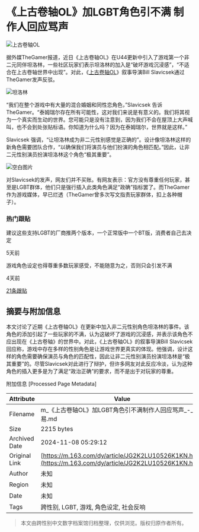 # 《上古卷轴OL》加LGBT角色引不满 制作人回应骂声

![上古卷轴OL](https://nimg.ws.126.net/?url=http%3A%2F%2Fdingyue.ws.126.net%2F2024%2F1103%2F9cf219bej00smctbx000pd000fa008lg.jpg&thumbnail=750x2147483647&quality=75&type=jpg)

据外媒TheGamer报道，近日《上古卷轴OL》在U44更新中引入了游戏第一个非二元同伴坦洛林，一些社区玩家们表示坦洛林的加入是“破坏游戏沉浸感”，“不适合在上古卷轴世界中出现”。对此，《[上古卷轴OL](https://news.163.com/news/search?keyword=%E4%B8%8A%E5%8F%A4%E5%8D%B7%E8%BD%B4OL)》叙事导演Bill Slavicsek通过TheGamer发声反驳。

![坦洛林](https://nimg.ws.126.net/?url=http%3A%2F%2Fdingyue.ws.126.net%2F2024%2F1103%2F9cf219bej00smctbx000pd000fa008lg.jpg&thumbnail=750x2147483647&quality=75&type=webp)

“我们在整个游戏中有大量的混合婚姻和同性恋角色，”Slavicsek 告诉 TheGamer。“泰姆瑞尔存在所有可能性，这对我们来说是有意义的。我们将其视为一个真实而生动的世界。您可能只是没有注意到，因为我们不会在屋顶上大声喊叫，也不会到处张贴标语。你知道为什么吗？因为在泰姆瑞尔，世界就是这样。”

Slavicsek 强调，“让坦洛林成为非二元性别感觉是正确的”。设计像坦洛林这样的新角色需要团队合作，“以确保我们将演员与他们扮演的角色相匹配。”因此，让非二元性别演员扮演坦洛林这个角色“极其重要”。

![空白图片](https://static.ws.126.net/163/frontend/images/2022/empty.png)

对Slavicsek的发声，网友们并不买账。有网友表示：官方没有尊重任何玩家，甚至是LGBT群体，他们只是强行插入此类角色满足“政确”指标罢了。而TheGamer作为游戏媒体，早已烂透（TheGamer曾多次写文指责玩家群体，扣上各种帽子）。

### 热门跟贴

建议这些支持LGBT的厂商推两个版本，一个正常版中一个BT版，消费者自己去决定

5天前

游戏角色设定也得尊重多数玩家感受，不能随意为之，否则只会引发不满

4天前

[21条跟贴](/touch/comment.html?docid=JG2K2LU10526K1KN)

## 摘要与附加信息

<!-- tcd_abstract -->
本文讨论了近期《上古卷轴OL》在更新中加入非二元性别角色坦洛林的事件。该角色的添加引起了一些玩家的不满，认为这破坏了游戏的沉浸感，并表示该角色不应出现在《上古卷轴》的世界中。对此，《上古卷轴OL》的叙事导演Bill Slavicsek回应称，游戏中存在多样的性别角色是让游戏世界更真实的体现。他强调，设计这样的角色需要确保演员与角色的匹配性，因此让非二元性别演员扮演坦洛林是“极其重要”的。尽管Slavicsek对此进行了辩护，但许多网友对此反应冷淡，认为这种角色的插入更多是为了满足“政治正确”的要求，而不是出于对玩家的尊重。
<!-- tcd_abstract_end -->

附加信息 [Processed Page Metadata]

| Attribute       | Value                                  |
|-----------------|----------------------------------------|
| Filename        | m_《上古卷轴OL》加LGBT角色引不满制作人回应骂声_-_网易.md                             |
| Size            | 2215 bytes                           |
| Archived Date   | 2024-11-08 05:29:12                             |
| Original Link   | [https://m.163.com/dy/article/JG2K2LU10526K1KN.html](https://m.163.com/dy/article/JG2K2LU10526K1KN.html)                       |
| Author          | 未知                               |
| Region          | 未知                               |
| Date            | 未知                                 |
| Tags            | 跨性别, LGBT, 游戏, 角色设定, 社会反响                                 |
>
> 本文由跨性别中文数字档案馆归档整理，仅供浏览。版权归原作者所有。
>